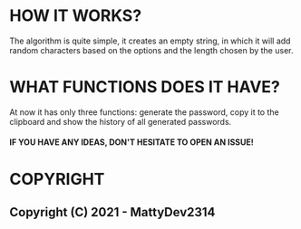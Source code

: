 # HOW IT WORKS?

The algorithm is quite simple, it creates an empty string, in which it will add random characters based on the options and the length chosen by the user.

# WHAT FUNCTIONS DOES IT HAVE?

At now it has only three functions: generate the password, copy it to the clipboard and show the history of all generated passwords.

#### IF YOU HAVE ANY IDEAS, DON'T HESITATE TO OPEN AN ISSUE!

# COPYRIGHT

## Copyright (C) 2021 - MattyDev2314
